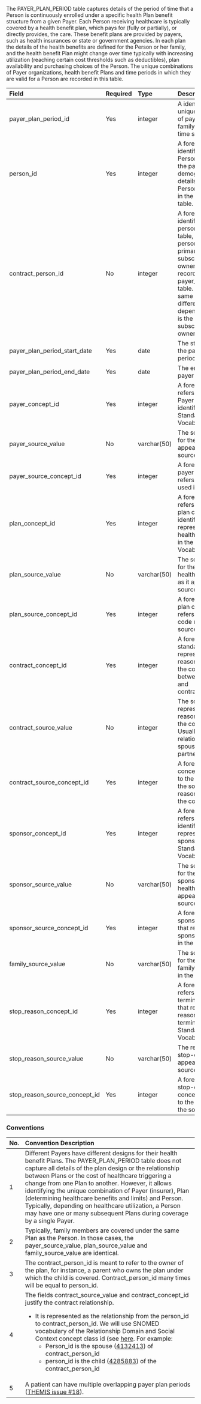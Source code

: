 The PAYER_PLAN_PERIOD table captures details of the period of time that a Person is continuously enrolled under a specific health Plan benefit structure from a given Payer. Each Person receiving healthcare is typically covered by a health benefit plan, which pays for (fully or partially), or directly provides, the care. These benefit plans are provided by payers, such as health insurances or state or government agencies. In each plan the details of the health benefits are defined for the Person or her family, and the health benefit Plan might change over time typically with increasing utilization (reaching certain cost thresholds such as deductibles), plan availability and purchasing choices of the Person. The unique combinations of Payer organizations, health benefit Plans and time periods in which they are valid for a Person are recorded in this table.

Field|Required|Type|Description
:------------------------------|:--------|:------------|:----------------------------------------------
|payer_plan_period_id			|Yes|integer|A identifier for each unique combination of payer, plan, family code and time span.|
|person_id						|Yes|integer|A foreign key identifier to the Person covered by the payer. The demographic details of that Person are stored in the PERSON table.|
|contract_person_id				|No|integer|A foreign key identifier to the person_id in person table, for the person who is the primary subscriber/contract owner for the record in the payer_plan_period table. Maybe the same person or different person, depending on who is the primary subscriber/contract owner.|
|payer_plan_period_start_date	|Yes|date|The start date of the payer plan period.|
|payer_plan_period_end_date		|Yes|date|The end date of the payer plan period.|
|payer_concept_id				|Yes|integer|A foreign key that refers to a standard Payer concept identifier in the Standarized Vocabularies|
|payer_source_value				|No|varchar(50)|The source code for the payer as it appears in the source data.|
|payer_source_concept_id		|Yes|integer|A foreign key to a payer concept that refers to the code used in the source.|
|plan_concept_id				|Yes|integer|A foreign key that refers to a standard plan concept identifier that represents the health benefit plan in the Standardized Vocabularies.|
|plan_source_value				|No|varchar(50)|The source code for the Person's health benefit plan as it appears in the source data.|
|plan_source_concept_id			|Yes|integer|A foreign key to a plan concept that refers to the plan code used in the source data.|
|contract_concept_id			|Yes|integer|A foreign key to a standard concept representing the reason justifying the contract between person_id and contract_person_id.|
|contract_source_value			|No|integer|The source code representing the reason justifying the contract. Usually it is family relationship like a spouse, domestic partner, child etc.|
|contract_source_concept_id		|Yes|integer|A foreign key to a concept that refers to the code used in the source as the reason justifying the contract.|
|sponsor_concept_id				|Yes|integer|A foreign key that refers to a concept identifier that represents the sponsor in the Standardized Vocabularies.|
|sponsor_source_value			|No|varchar(50)|The source code for the Person's sponsor of the health plan as it appears in the source data.|
|sponsor_source_concept_id		|Yes|integer|A foreign key to a sponsor concept that refers to the sponsor code used in the source data.|
|family_source_value			|No|varchar(50)|The source code for the Person's family as it appears in the source data.|
|stop_reason_concept_id			|Yes|integer|A foreign key that refers to a standard termination reason that represents the reason for the termination in the Standardized Vocabularies.|
|stop_reason_source_value		|No|varchar(50)|The reason for stop-coverage as it appears in the source data.|
|stop_reason_source_concept_id	|Yes|integer|A foreign key to a stop-coverage concept that refers to the code used in the source.|

### Conventions 

No.|Convention Description
:--------|:------------------------------------
| 1  | Different Payers have different designs for their health benefit Plans. The PAYER_PLAN_PERIOD table does not capture all details of the plan design or the relationship between Plans or the cost of healthcare triggering a change from one Plan to another. However, it allows identifying the unique combination of Payer (insurer), Plan (determining healthcare benefits and limits) and Person. Typically, depending on healthcare utilization, a Person may have one or many subsequent Plans during coverage by a single Payer. |
| 2  | Typically, family members are covered under the same Plan as the Person. In those cases, the payer_source_value, plan_source_value and family_source_value are identical. |
| 3  | The contract_person_id is meant to refer to the owner of the plan, for instance, a parent who owns the plan under which the child is covered. Contract_person_id many times will be equal to person_id. |
| 4  | The fields contract_source_value and contract_concept_id justify the contract relationship.<br><ul><li>It is represented as the relationship from the person_id to contract_person_id. We will use SNOMED vocabulary of the Relationship Domain and Social Context concept class id (see [here](http://athena.ohdsi.org/search-terms/terms?vocabulary=SNOMED&domain=Relationship&conceptClass=Social+Context&page=1&pageSize=15&query=). For example:<br><ul><li>Person_id is the spouse ([4132413](http://athena.ohdsi.org/search-terms/terms/4132413)) of contract_person_id</li><li>person_id is the child ([4285883](http://athena.ohdsi.org/search-terms/terms/4285883)) of the contract_person_id</li></ul>
| 5  | A patient can have multiple overlapping payer plan periods ([THEMIS issue #18](https://github.com/OHDSI/Themis/issues/18)).
